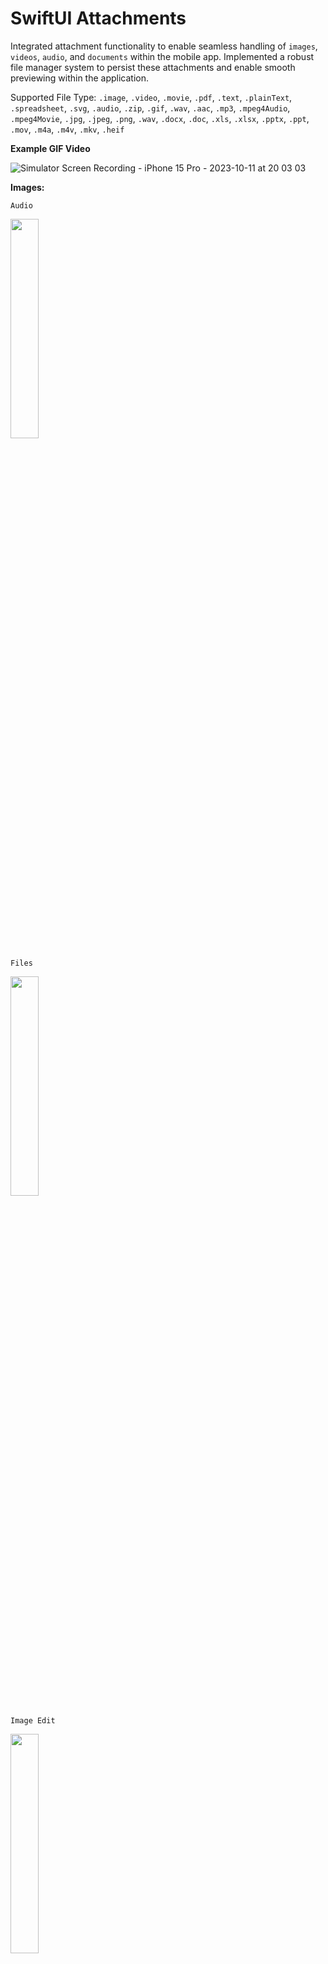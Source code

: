 # SwiftUI Attachments 

Integrated attachment functionality to enable seamless handling of `images`, `videos`, `audio`, and `documents` within the mobile app.
Implemented a robust file manager system to persist these attachments and enable
smooth previewing within the application.

Supported File Type: 
`.image`, `.video`, `.movie`, `.pdf`, `.text`, `.plainText`, `.spreadsheet`, `.svg`, `.audio`, `.zip`, `.gif`, `.wav`, `.aac`, `.mp3`, `.mpeg4Audio`, `.mpeg4Movie`,
`.jpg`, `.jpeg`, `.png`, `.wav`, `.docx`, `.doc`, `.xls`, `.xlsx`, `.pptx`, `.ppt`, `.mov`, `.m4a`, `.m4v`, `.mkv`, `.heif`

  

**Example GIF Video**

![Simulator Screen Recording - iPhone 15 Pro - 2023-10-11 at 20 03 03](https://github.com/maheshwaran01m/Attachments/assets/102943217/b6b6f1db-ae69-4dcc-bbcc-0cae79f471a5)


**Images:**

`Audio`

<img src="https://github.com/maheshwaran01m/Attachments/assets/102943217/32c5d4ce-a43e-42ad-8bc5-dc6cf34a7d25" width=30% >


`Files`

<img src="https://github.com/maheshwaran01m/Attachments/assets/102943217/9a5acaf5-adf4-4844-a991-7f82aa97a5c1" width=30% >

`Image Edit`


<img src="https://github.com/maheshwaran01m/Attachments/assets/102943217/fad1f082-da95-4ac9-b771-2a476a43cff5" width=30% >
